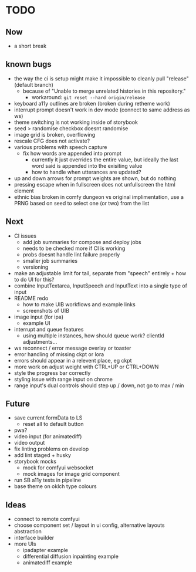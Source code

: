 # TODO

## Now

- a short break

## known bugs

- the way the ci is setup might make it impossible to cleanly pull "release" (default branch)
  - because of "Unable to merge unrelated histories in this repository."
    - workaround: `git reset --hard origin/release`
- keyboard a11y outlines are broken (broken during retheme work)
- interrupt prompt doesn't work in dev mode (connect to same address as ws)
- theme switching is not working inside of storybook
- seed > randomise checkbox doesnt randomise
- image grid is broken, overflowing
- rescale CFG does not activate?
- various problems with speech capture
  - fix how words are appended into prompt
    - currently it just overrides the entire value, but ideally the last word said is appended into the exisiting value
    - how to handle when utterances are updated?
- up and down arrows for prompt weights are shown, but do nothing
- pressing escape when in fullscreen does not unfullscreen the html element
- ethnic bias broken in comfy dungeon vs original implimentation, use a PRNG based on seed to select one (or two) from the list

## Next

- CI issues
  - add job summaries for compose and deploy jobs
  - needs to be checked more if CI is working
  - probs doesnt handle lint failure properly
  - smaller job summaries
  - versioning
- make an adjustable limit for tail, separate from "speech" entirely + how to do UI for this?
- combine InputTextarea, InputSpeech and InputText into a single type of input
- README redo
  - how to make UIB workflows and example links
  - screenshots of UIB
- image input (for ipa)
  - example UI
- interrupt and queue features
  - using multiple instances, how should queue work? clientId adjustments...
- ws reconnect / error message overlay or toaster
- error handling of missing ckpt or lora
- errors should appear in a relevent place, eg ckpt
- more work on adjust weight with CTRL+UP or CTRL+DOWN
- style the progress bar correctly
- styling issue with range input on chrome
- range input's dual controls should step up / down, not go to max / min

## Future

- save current formData to LS
  - reset all to default button
- pwa?
- video input (for animatediff)
- video output
- fix linting problems on develop
- add lint staged + husky
- storybook mocks
  - mock for comfyui websocket
  - mock images for image grid component
- run SB a11y tests in pipeline
- base theme on oklch type colours

## Ideas

- connect to remote comfyui
- choose component set / layout in ui config, alternative layouts abstraction
- interface builder
- more UIs
  - ipadapter example
  - differential diffusion inpainting example
  - animatediff example
